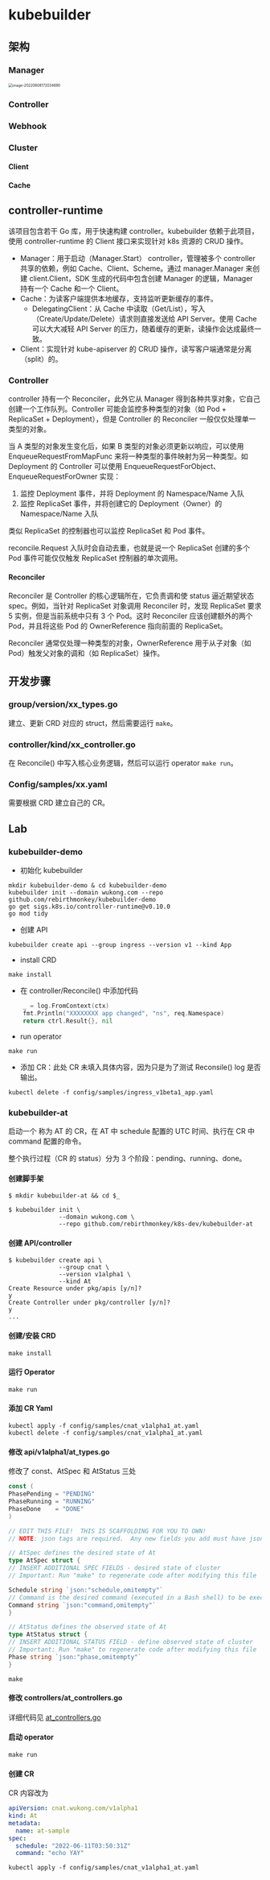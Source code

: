 # kubebuilder

## 架构

### Manager

<img src="figures/image-20220608172034690.png" alt="image-20220608172034690" style="zoom:50%;" />

### Controller



### Webhook



### Cluster

#### Client



#### Cache



## controller-runtime

该项目包含若干 Go 库，用于快速构建 controller。kubebuilder 依赖于此项目，使用 controller-runtime 的 Client 接口来实现针对 k8s 资源的 CRUD 操作。

- Manager：用于启动（Manager.Start） controller，管理被多个 controller 共享的依赖，例如 Cache、Client、Scheme。通过 manager.Manager 来创建 client.Client，SDK 生成的代码中包含创建 Manager 的逻辑，Manager 持有一个 Cache 和一个 Client。
- Cache：为读客户端提供本地缓存，支持监听更新缓存的事件。
  - DelegatingClient：从 Cache 中读取（Get/List），写入（Create/Update/Delete）请求则直接发送给 API Server。使用 Cache 可以大大减轻 API Server 的压力，随着缓存的更新，读操作会达成最终一致。
- Client：实现针对 kube-apiserver 的 CRUD 操作，读写客户端通常是分离（split）的。

### Controller

controller 持有一个 Reconciler，此外它从 Manager 得到各种共享对象，它自己创建一个工作队列。Controller 可能会监控多种类型的对象（如 Pod + ReplicaSet + Deployment），但是 Controller 的 Reconciler 一般仅仅处理单一类型的对象。

当 A 类型的对象发生变化后，如果 B 类型的对象必须更新以响应，可以使用 EnqueueRequestFromMapFunc 来将一种类型的事件映射为另一种类型。如 Deployment 的 Controller 可以使用 EnqueueRequestForObject、EnqueueRequestForOwner 实现：

1. 监控 Deployment 事件，并将 Deployment 的 Namespace/Name 入队
2. 监控 ReplicaSet 事件，并将创建它的 Deployment（Owner）的 Namespace/Name 入队

类似 ReplicaSet 的控制器也可以监控 ReplicaSet 和 Pod 事件。

reconcile.Request 入队时会自动去重，也就是说一个 ReplicaSet 创建的多个 Pod 事件可能仅仅触发 ReplicaSet 控制器的单次调用。

#### Reconciler

Reconciler 是 Controller 的核心逻辑所在，它负责调和使 status  逼近期望状态 spec。例如，当针对 ReplicaSet 对象调用 Reconciler 时，发现 ReplicaSet 要求 5 实例，但是当前系统中只有 3 个 Pod。这时 Reconciler 应该创建额外的两个 Pod，并且将这些 Pod 的 OwnerReference 指向前面的 ReplicaSet。

Reconciler 通常仅处理一种类型的对象，OwnerReference 用于从子对象（如 Pod）触发父对象的调和（如 ReplicaSet）操作。

## 开发步骤

### group/version/xx_types.go

建立、更新 CRD 对应的 struct，然后需要运行 `make`。

### controller/kind/xx_controller.go

在 Reconcile() 中写入核心业务逻辑，然后可以运行 operator `make run`。

### Config/samples/xx.yaml

需要根据 CRD 建立自己的 CR。


## Lab

### kubebuilder-demo

- 初始化 kubebuilder
```shell
mkdir kubebuilder-demo & cd kubebuilder-demo
kubebuilder init --domain wukong.com --repo github.com/rebirthmonkey/kubebuilder-demo
go get sigs.k8s.io/controller-runtime@v0.10.0
go mod tidy
```



- 创建 API

```shell
kubebuilder create api --group ingress --version v1 --kind App
```

- install CRD
```shell
make install
```

- 在 controller/Reconcile() 中添加代码
```go
    _ = log.FromContext(ctx)
	fmt.Println("XXXXXXXX app changed", "ns", req.Namespace)
	return ctrl.Result{}, nil
```

- run operator
```shell
make run  
```

- 添加 CR：此处 CR 未填入具体内容，因为只是为了测试 Reconsile() log 是否输出。
```shell
kubectl delete -f config/samples/ingress_v1beta1_app.yaml 
```


### kubebuilder-at

启动一个 称为 AT 的 CR，在 AT 中 schedule 配置的 UTC 时间、执行在 CR 中 command 配置的命令。

整个执行过程（CR 的 status）分为 3 个阶段：pending、running、done。

#### 创建脚手架
```shell
$ mkdir kubebuilder-at && cd $_

$ kubebuilder init \
              --domain wukong.com \
              --repo github.com/rebirthmonkey/k8s-dev/kubebuilder-at
```

#### 创建 API/controller
```shell
$ kubebuilder create api \
              --group cnat \
              --version v1alpha1 \
              --kind At
Create Resource under pkg/apis [y/n]?
y
Create Controller under pkg/controller [y/n]?
y
...
```

#### 创建/安装 CRD
```shell
make install
```

#### 运行 Operator
```shell
make run
```

#### 添加 CR Yaml

```shell
kubectl apply -f config/samples/cnat_v1alpha1_at.yaml
kubectl delete -f config/samples/cnat_v1alpha1_at.yaml
```

#### 修改 api/v1alpha1/at_types.go

修改了 const、AtSpec 和 AtStatus 三处

```go
const (
PhasePending = "PENDING"
PhaseRunning = "RUNNING"
PhaseDone    = "DONE"
)

// EDIT THIS FILE!  THIS IS SCAFFOLDING FOR YOU TO OWN!
// NOTE: json tags are required.  Any new fields you add must have json tags for the fields to be serialized.

// AtSpec defines the desired state of At
type AtSpec struct {
// INSERT ADDITIONAL SPEC FIELDS - desired state of cluster
// Important: Run "make" to regenerate code after modifying this file

Schedule string `json:"schedule,omitempty"`
// Command is the desired command (executed in a Bash shell) to be executed.
Command string `json:"command,omitempty"`
}

// AtStatus defines the observed state of At
type AtStatus struct {
// INSERT ADDITIONAL STATUS FIELD - define observed state of cluster
// Important: Run "make" to regenerate code after modifying this file
Phase string `json:"phase,omitempty"`
}
```

```shell
make
```

#### 修改 controllers/at_controllers.go
详细代码见 [at_controllers.go](30_kubebuilder-at/at_controller.go)

#### 启动 operator
```shell
make run
```

#### 创建 CR
CR 内容改为
```yaml
apiVersion: cnat.wukong.com/v1alpha1
kind: At
metadata:
  name: at-sample
spec:
  schedule: "2022-06-11T03:50:31Z"
  command: "echo YAY"
```

```shell
kubectl apply -f config/samples/cnat_v1alpha1_at.yaml
```

